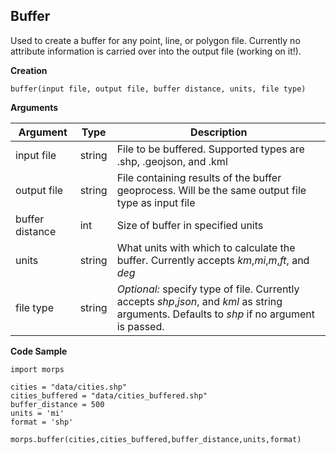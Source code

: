 ## Buffer

Used to create a buffer for any point, line, or polygon file. Currently no attribute information is carried over into the output file (working on it!).

**Creation**

    buffer(input file, output file, buffer distance, units, file type)

**Arguments**

Argument | Type | Description
--- | --- | ---
input file | string | File to be buffered. Supported types are .shp, .geojson, and .kml
output file | string | File containing results of the buffer geoprocess. Will be the same output file type as input file
buffer distance | int | Size of buffer in specified units
units | string | What units with which to calculate the buffer. Currently accepts *km*,*mi*,*m*,*ft*, and *deg*
file type | string | *Optional:*  specify type of file. Currently accepts *shp*,*json*, and *kml* as string arguments. Defaults to *shp* if no argument is passed. 

**Code Sample**
    
    import morps

	cities = "data/cities.shp"
	cities_buffered = "data/cities_buffered.shp"
	buffer_distance = 500
	units = 'mi'
	format = 'shp'

	morps.buffer(cities,cities_buffered,buffer_distance,units,format)